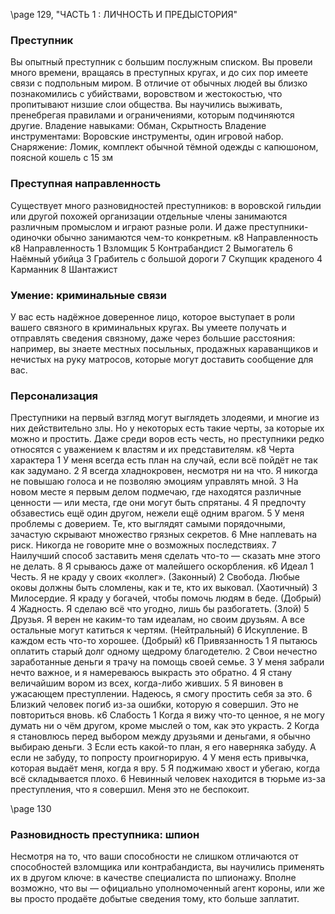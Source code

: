 
\page 129, "ЧАСТЬ 1 : ЛИЧНОСТЬ И ПРЕДЫСТОРИЯ"
### Преступник
Вы опытный преступник с большим послужным списком. Вы провели много времени, вращаясь в преступных кругах, и до сих пор имеете связи с подпольным миром. В отличие от обычных людей вы близко познакомились с убийствами, воровством и жестокостью, что пропитывают низшие слои общества. Вы научились выживать, пренебрегая правилами и ограничениями, которым подчиняются другие.
Владение навыками: Обман, Скрытность
Владение инструментами: Воровские инструменты, один игровой набор.
Снаряжение: Ломик, комплект обычной тёмной одежды с капюшоном, поясной кошель с 15 зм

### Преступная направленность
Существует много разновидностей преступников:
в воровской гильдии или другой похожей организации отдельные члены занимаются различным промыслом и играют разные роли. И даже преступники-одиночки обычно занимаются чем-то конкретным.
к8 Направленность к8 Направленность
1 Взломщик 5 Контрабандист
2 Вымогатель 6 Наёмный убийца
3 Грабитель с большой дороги
7 Скупщик краденого
4 Карманник 8 Шантажист

### Умение: криминальные связи
У вас есть надёжное доверенное лицо, которое выступает в роли вашего связного в криминальных кругах. Вы умеете получать и отправлять сведения связному, даже через большие расстояния: например, вы знаете местных посыльных, продажных караванщиков и нечистых на руку матросов, которые могут доставить сообщение для вас.

### Персонализация
Преступники на первый взгляд могут выглядеть злодеями, и многие из них действительно злы. Но у некоторых есть такие черты, за которые их можно и простить. Даже среди воров есть честь, но преступники редко относятся с уважением к властям и их представителям.
к8 Черта характера
1 У меня всегда есть план на случай, если всё пойдёт не так как задумано.
2 Я всегда хладнокровен, несмотря ни на что. Я никогда не повышаю голоса и не позволяю эмоциям управлять мной.
3 На новом месте я первым делом подмечаю, где находятся различные ценности — или места, где они могут быть спрятаны.
4 Я предпочту обзавестись ещё один другом, нежели ещё одним врагом.
5 У меня проблемы с доверием. Те, кто выглядят самыми порядочными, зачастую скрывают множество грязных секретов.
6 Мне наплевать на риск. Никогда не говорите мне о возможных последствиях.
7 Наилучший способ заставить меня сделать что-то — сказать мне этого не делать.
8 Я срываюсь даже от малейшего оскорбления.
к6 Идеал
1 Честь. Я не краду у своих «коллег». (Законный)
2 Свобода. Любые оковы должны быть сломлены, как и те, кто их выковал. (Хаотичный)
3 Милосердие. Я краду у богачей, чтобы помочь людям в беде. (Добрый)
4 Жадность. Я сделаю всё что угодно, лишь бы разбогатеть. (Злой)
5 Друзья. Я верен не каким-то там идеалам, но своим друзьям. А все остальные могут катиться к чертям.
(Нейтральный)
6 Искупление. В каждом есть что-то хорошее. (Добрый) к6 Привязанность
1 Я пытаюсь оплатить старый долг одному щедрому благодетелю.
2 Свои нечестно заработанные деньги я трачу на помощь своей семье.
3 У меня забрали нечто важное, и я намереваюсь выкрасть это обратно.
4 Я стану величайшим вором из всех, когда-либо живших.
5 Я виновен в ужасающем преступлении. Надеюсь, я смогу простить себя за это.
6 Близкий человек погиб из-за ошибки, которую я совершил. Это не повториться вновь.
к6 Слабость
1 Когда я вижу что-то ценное, я не могу думать ни о чём другом, кроме мыслей о том, как это украсть.
2 Когда я становлюсь перед выбором между друзьями и деньгами, я обычно выбираю деньги.
3 Если есть какой-то план, я его наверняка забуду. А если не забуду, то попросту проигнорирую.
4 У меня есть привычка, которая выдаёт меня, когда я вру.
5 Я поджимаю хвост и убегаю, когда всё складывается плохо.
6 Невинный человек находится в тюрьме из-за преступления, что я совершил. Меня это не беспокоит.

\page 130
### Разновидность преступника: шпион
Несмотря на то, что ваши способности не слишком отличаются от способностей взломщика или контрабандиста, вы научились применять их в другом ключе: в качестве специалиста по шпионажу. Вполне возможно, что вы — официально уполномоченный агент короны, или же вы просто продаёте добытые сведения тому, кто больше заплатит.
